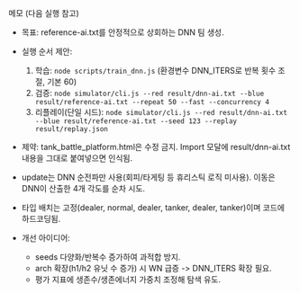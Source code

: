 메모 (다음 실행 참고)

- 목표: reference-ai.txt를 안정적으로 상회하는 DNN 팀 생성.
- 실행 순서 제안:
  1) 학습: `node scripts/train_dnn.js` (환경변수 DNN_ITERS로 반복 횟수 조절, 기본 60)
  2) 검증: `node simulator/cli.js --red result/dnn-ai.txt --blue result/reference-ai.txt --repeat 50 --fast --concurrency 4`
  3) 리플레이(단일 시드): `node simulator/cli.js --red result/dnn-ai.txt --blue result/reference-ai.txt --seed 123 --replay result/replay.json`

- 제약: tank_battle_platform.html은 수정 금지. Import 모달에 result/dnn-ai.txt 내용을 그대로 붙여넣으면 인식됨.
- update는 DNN 순전파만 사용(회피/타게팅 등 휴리스틱 로직 미사용). 이동은 DNN이 산출한 4개 각도를 순차 시도.
- 타입 배치는 고정(dealer, normal, dealer, tanker, dealer, tanker)이며 코드에 하드코딩됨.

- 개선 아이디어:
  - seeds 다양화/반복수 증가하여 과적합 방지.
  - arch 확장(h1/h2 유닛 수 증가) 시 WN 급증 -> DNN_ITERS 확장 필요.
  - 평가 지표에 생존수/생존에너지 가중치 조정해 탐색 유도.

